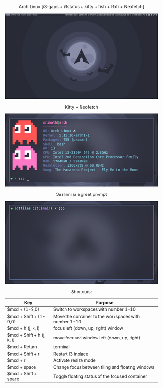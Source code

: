 <div align="center">
Arch Linux [i3-gaps + i3status + kitty + fish + Rofi + Neofetch]  

![Desktop](https://raw.githubusercontent.com/knsrinath/dotfiles/main/images/i3.png)

<div align="center">
Kitty + Neofetch  

![Terminal](https://raw.githubusercontent.com/knsrinath/dotfiles/main/images/kittyneofetch.png)

<div align="center">
Sashimi is a great prompt  

![Prompt](https://raw.githubusercontent.com/knsrinath/dotfiles/main/images/fish.png)

Shortcuts:

| Key                                | Purpose                                                                             |
| ---                                | -------                                                                             |
| $mod + (1-9,0)                     | Switch to workspaces with number 1-10                                               |
| $mod + Shift + (1-9,0)             | Move the container to the workspaces with number 1-10                               |
| $mod + h (j, k, l)                 | focus left (down, up, right) window                                                 |
| $mod + Shift + h (j, k, l)         | move focused window left (down, up, right)                                          |
| $mod + Return                      | terminal                                                                            |
| $mod + Shift + r                   | Restart I3 inplace                                                                  |
| $mod + r                           | Activate resize mode                                                                |
| $mod + space                       | Change focus between tiling and floating windows                                    |
| $mod + Shift + space               | Toggle floating status of the focused container                                     |
